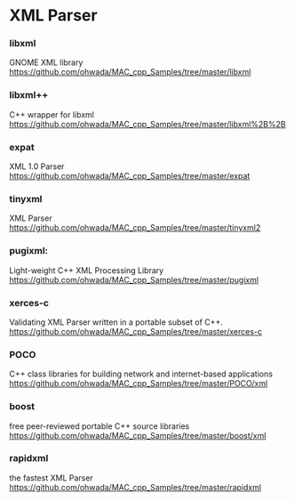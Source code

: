 XML Parser
===============

### libxml
 GNOME XML library <br/>
https://github.com/ohwada/MAC_cpp_Samples/tree/master/libxml <br/>

### libxml++
C++ wrapper for libxml <br/>
https://github.com/ohwada/MAC_cpp_Samples/tree/master/libxml%2B%2B <br/>

### expat
XML 1.0 Parser <br/>
https://github.com/ohwada/MAC_cpp_Samples/tree/master/expat <br/>

### tinyxml
XML Parser <br/>
https://github.com/ohwada/MAC_cpp_Samples/tree/master/tinyxml2 <br/>

### pugixml:
Light-weight C++ XML Processing Library <br/>
https://github.com/ohwada/MAC_cpp_Samples/tree/master/pugixml <br/>

### xerces-c
Validating XML Parser written in a portable subset of C++. <br/>
https://github.com/ohwada/MAC_cpp_Samples/tree/master/xerces-c <br/>

### POCO
C++ class libraries for building network and internet-based applications <br/>
https://github.com/ohwada/MAC_cpp_Samples/tree/master/POCO/xml <br/>

### boost
free peer-reviewed portable C++ source libraries <br/>
https://github.com/ohwada/MAC_cpp_Samples/tree/master/boost/xml <br/>

### rapidxml
the fastest XML Parser <br/>
https://github.com/ohwada/MAC_cpp_Samples/tree/master/rapidxml <br/>


